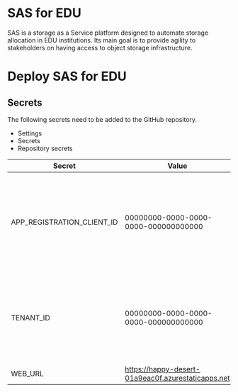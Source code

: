 # SAS for EDU
SAS is a storage as a Service platform designed to automate storage allocation in EDU institutions. Its main goal is to provide agility to stakeholders on having access to object storage infrastructure.



# Deploy SAS for EDU

## Secrets

The following secrets need to be added to the GitHub repository.
* Settings
* Secrets
* Repository secrets

Secret|Value|Notes
---|---|---
APP_REGISTRATION_CLIENT_ID|00000000-0000-0000-0000-000000000000|ID of the App Registration in AAD, refered to as the Application (client) ID in the Azure Portal
TENANT_ID|00000000-0000-0000-0000-000000000000|ID of the Azure Active Directory Tenant, refered to as the Tenant ID in the Azure Portal
WEB_URL|https://happy-desert-01a9eac0f.azurestaticapps.net|Url to the website
